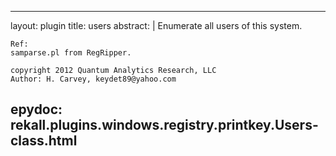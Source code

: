 
---
layout: plugin
title: users
abstract: |
    Enumerate all users of this system.

    Ref:
    samparse.pl from RegRipper.

    copyright 2012 Quantum Analytics Research, LLC
    Author: H. Carvey, keydet89@yahoo.com

epydoc: rekall.plugins.windows.registry.printkey.Users-class.html
---
